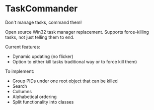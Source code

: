 # TaskCommander
Don't manage tasks, command them!

Open source Win32 task manager replacement. Supports force-killing tasks, not just telling them to end.

Current features:
- Dynamic updating (no flicker)
- Option to either kill tasks traditional way or to force kill them)

To implement:
- Group PIDs under one root object that can be killed
- Search
- Collumns
- Alphabetical ordering
- Split functionality into classes
